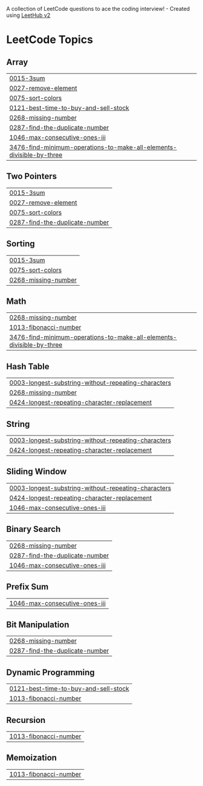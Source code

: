 A collection of LeetCode questions to ace the coding interview! - Created using [LeetHub v2](https://github.com/arunbhardwaj/LeetHub-2.0)
<!---LeetCode Topics Start-->
# LeetCode Topics
## Array
|  |
| ------- |
| [0015-3sum](https://github.com/SuhailMenakuth/Leetcode_qns/tree/master/0015-3sum) |
| [0027-remove-element](https://github.com/SuhailMenakuth/Leetcode_qns/tree/master/0027-remove-element) |
| [0075-sort-colors](https://github.com/SuhailMenakuth/Leetcode_qns/tree/master/0075-sort-colors) |
| [0121-best-time-to-buy-and-sell-stock](https://github.com/SuhailMenakuth/Leetcode_qns/tree/master/0121-best-time-to-buy-and-sell-stock) |
| [0268-missing-number](https://github.com/SuhailMenakuth/Leetcode_qns/tree/master/0268-missing-number) |
| [0287-find-the-duplicate-number](https://github.com/SuhailMenakuth/Leetcode_qns/tree/master/0287-find-the-duplicate-number) |
| [1046-max-consecutive-ones-iii](https://github.com/SuhailMenakuth/Leetcode_qns/tree/master/1046-max-consecutive-ones-iii) |
| [3476-find-minimum-operations-to-make-all-elements-divisible-by-three](https://github.com/SuhailMenakuth/Leetcode_qns/tree/master/3476-find-minimum-operations-to-make-all-elements-divisible-by-three) |
## Two Pointers
|  |
| ------- |
| [0015-3sum](https://github.com/SuhailMenakuth/Leetcode_qns/tree/master/0015-3sum) |
| [0027-remove-element](https://github.com/SuhailMenakuth/Leetcode_qns/tree/master/0027-remove-element) |
| [0075-sort-colors](https://github.com/SuhailMenakuth/Leetcode_qns/tree/master/0075-sort-colors) |
| [0287-find-the-duplicate-number](https://github.com/SuhailMenakuth/Leetcode_qns/tree/master/0287-find-the-duplicate-number) |
## Sorting
|  |
| ------- |
| [0015-3sum](https://github.com/SuhailMenakuth/Leetcode_qns/tree/master/0015-3sum) |
| [0075-sort-colors](https://github.com/SuhailMenakuth/Leetcode_qns/tree/master/0075-sort-colors) |
| [0268-missing-number](https://github.com/SuhailMenakuth/Leetcode_qns/tree/master/0268-missing-number) |
## Math
|  |
| ------- |
| [0268-missing-number](https://github.com/SuhailMenakuth/Leetcode_qns/tree/master/0268-missing-number) |
| [1013-fibonacci-number](https://github.com/SuhailMenakuth/Leetcode_qns/tree/master/1013-fibonacci-number) |
| [3476-find-minimum-operations-to-make-all-elements-divisible-by-three](https://github.com/SuhailMenakuth/Leetcode_qns/tree/master/3476-find-minimum-operations-to-make-all-elements-divisible-by-three) |
## Hash Table
|  |
| ------- |
| [0003-longest-substring-without-repeating-characters](https://github.com/SuhailMenakuth/Leetcode_qns/tree/master/0003-longest-substring-without-repeating-characters) |
| [0268-missing-number](https://github.com/SuhailMenakuth/Leetcode_qns/tree/master/0268-missing-number) |
| [0424-longest-repeating-character-replacement](https://github.com/SuhailMenakuth/Leetcode_qns/tree/master/0424-longest-repeating-character-replacement) |
## String
|  |
| ------- |
| [0003-longest-substring-without-repeating-characters](https://github.com/SuhailMenakuth/Leetcode_qns/tree/master/0003-longest-substring-without-repeating-characters) |
| [0424-longest-repeating-character-replacement](https://github.com/SuhailMenakuth/Leetcode_qns/tree/master/0424-longest-repeating-character-replacement) |
## Sliding Window
|  |
| ------- |
| [0003-longest-substring-without-repeating-characters](https://github.com/SuhailMenakuth/Leetcode_qns/tree/master/0003-longest-substring-without-repeating-characters) |
| [0424-longest-repeating-character-replacement](https://github.com/SuhailMenakuth/Leetcode_qns/tree/master/0424-longest-repeating-character-replacement) |
| [1046-max-consecutive-ones-iii](https://github.com/SuhailMenakuth/Leetcode_qns/tree/master/1046-max-consecutive-ones-iii) |
## Binary Search
|  |
| ------- |
| [0268-missing-number](https://github.com/SuhailMenakuth/Leetcode_qns/tree/master/0268-missing-number) |
| [0287-find-the-duplicate-number](https://github.com/SuhailMenakuth/Leetcode_qns/tree/master/0287-find-the-duplicate-number) |
| [1046-max-consecutive-ones-iii](https://github.com/SuhailMenakuth/Leetcode_qns/tree/master/1046-max-consecutive-ones-iii) |
## Prefix Sum
|  |
| ------- |
| [1046-max-consecutive-ones-iii](https://github.com/SuhailMenakuth/Leetcode_qns/tree/master/1046-max-consecutive-ones-iii) |
## Bit Manipulation
|  |
| ------- |
| [0268-missing-number](https://github.com/SuhailMenakuth/Leetcode_qns/tree/master/0268-missing-number) |
| [0287-find-the-duplicate-number](https://github.com/SuhailMenakuth/Leetcode_qns/tree/master/0287-find-the-duplicate-number) |
## Dynamic Programming
|  |
| ------- |
| [0121-best-time-to-buy-and-sell-stock](https://github.com/SuhailMenakuth/Leetcode_qns/tree/master/0121-best-time-to-buy-and-sell-stock) |
| [1013-fibonacci-number](https://github.com/SuhailMenakuth/Leetcode_qns/tree/master/1013-fibonacci-number) |
## Recursion
|  |
| ------- |
| [1013-fibonacci-number](https://github.com/SuhailMenakuth/Leetcode_qns/tree/master/1013-fibonacci-number) |
## Memoization
|  |
| ------- |
| [1013-fibonacci-number](https://github.com/SuhailMenakuth/Leetcode_qns/tree/master/1013-fibonacci-number) |
<!---LeetCode Topics End-->